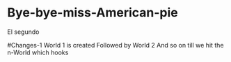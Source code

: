 # Bye-bye-miss-American-pie
El segundo

#Changes-1
  World 1 is created
  Followed by World 2
  And so on till we hit the n-World which hooks

